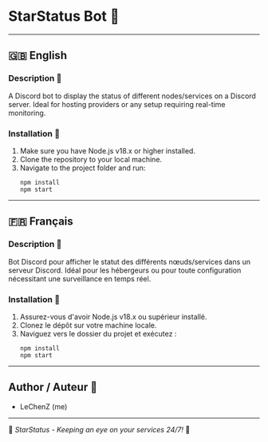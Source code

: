 
# StarStatus Bot 🌟

---

## 🇬🇧 English

### Description 📝

A Discord bot to display the status of different nodes/services on a Discord server. Ideal for hosting providers or any setup requiring real-time monitoring.

### Installation 💽

1. Make sure you have Node.js v18.x or higher installed.
2. Clone the repository to your local machine.
3. Navigate to the project folder and run:
   ```
   npm install
   npm start
   ```

---

## 🇫🇷 Français

### Description 📝

Bot Discord pour afficher le statut des différents nœuds/services dans un serveur Discord. Idéal pour les hébergeurs ou pour toute configuration nécessitant une surveillance en temps réel.

### Installation 💽

1. Assurez-vous d'avoir Node.js v18.x ou supérieur installé.
2. Clonez le dépôt sur votre machine locale.
3. Naviguez vers le dossier du projet et exécutez :
   ```
   npm install
   npm start
   ```

---

## Author / Auteur 👤

- LeChenZ (me)

---

🌟 *StarStatus - Keeping an eye on your services 24/7!* 🌟
